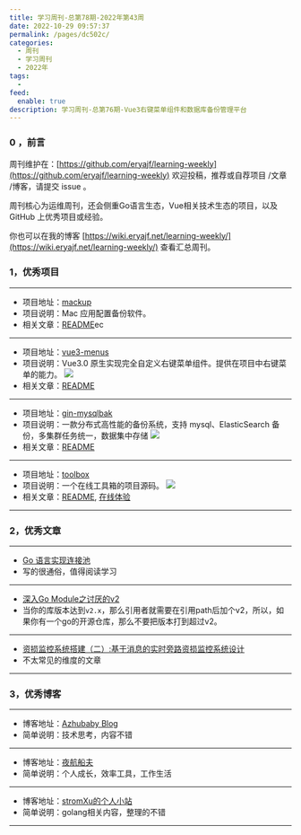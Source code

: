```yaml
---
title: 学习周刊-总第78期-2022年第43周
date: 2022-10-29 09:57:37
permalink: /pages/dc502c/
categories:
  - 周刊
  - 学习周刊
  - 2022年
tags:
  -
feed:
  enable: true
description: 学习周刊-总第76期-Vue3右键菜单组件和数据库备份管理平台
---
```




### 0 ，前言

周刊维护在：[https://github.com/eryajf/learning-weekly](https://github.com/eryajf/learning-weekly)  欢迎投稿，推荐或自荐项目 /文章 /博客，请提交 issue 。

周刊核心为运维周刊，还会侧重Go语言生态，Vue相关技术生态的项目，以及 GitHub 上优秀项目或经验。

你也可以在我的博客 [https://wiki.eryajf.net/learning-weekly/](https://wiki.eryajf.net/learning-weekly/) 查看汇总周刊。


### 1，优秀项目

---

- 项目地址：[mackup](https://github.com/lra/mackup)
- 项目说明：Mac 应用配置备份软件。
- 相关文章：[README](https://github.com/lra/mackup#readme)ec

---

- 项目地址：[vue3-menus](https://github.com/xfy520/vue3-menus)
- 项目说明：Vue3.0 原生实现完全自定义右键菜单组件。提供在项目中右键菜单的能力。
  ![](http://t.eryajf.net/imgs/2022/10/ba37a65eaa145467.png)
- 相关文章：[README](https://github.com/xfy520/vue3-menus#readme)

---

- 项目地址：[gin-mysqlbak](https://github.com/noovertime7/gin-mysqlbak)
- 项目说明：一款分布式高性能的备份系统，支持 mysql、ElasticSearch 备份，多集群任务统一，数据集中存储
  ![](http://t.eryajf.net/imgs/2022/10/1e1ed28a2d20c039.jpg)
- 相关文章：[README](https://github.com/noovertime7/gin-mysqlbak#readme)

---

- 项目地址：[toolbox](https://github.com/aoaostar/toolbox)
- 项目说明：一个在线工具箱的项目源码。
  ![](http://t.eryajf.net/imgs/2022/10/ea724d920d723a81.png)
- 相关文章：[README](https://github.com/aoaostar/toolbox#readme), [在线体验](https://tool.aoaostar.com/)

---

### 2，优秀文章

---

- [Go 语言实现连接池](https://yusank.space/posts/conn-pool/)
- 写的很通俗，值得阅读学习

---

- [深入Go Module之讨厌的v2](https://colobu.com/2021/06/28/dive-into-go-module-2/)
- 当你的库版本达到`v2.x`，那么引用者就需要在引用path后加个v2，所以，如果你有一个go的开源仓库，那么不要把版本打到超过v2。

---

- [资损监控系统搭建（二）:基于消息的实时旁路资损监控系统设计](https://www.zeonll.com/code/work/2022-05-15-bypass-monitor-syst/)
- 不太常见的维度的文章

---

### 3，优秀博客

---

- 博客地址：[Azhubaby Blog](https://blog.azhubaby.com/)
- 简单说明：技术思考，内容不错

---

- 博客地址：[夜航船夫](https://www.uncoverman.com/)
- 简单说明：个人成长，效率工具，工作生活

---

- 博客地址：[stromXu的个人小站](http://stromxu.com/)
- 简单说明：golang相关内容，整理的不错

---